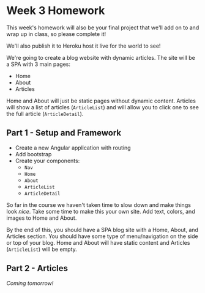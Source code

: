# Week 3 Homework

This week's homework will also be your final project that we'll add on to and wrap up in class, so please complete it!

We'll also publish it to Heroku host it live for the world to see!

We're going to create a blog website with dynamic articles.  The site will be a SPA with 3 main pages:
- Home
- About
- Articles

Home and About will just be static pages without dynamic content.  Articles will show a list of articles (`ArticleList`) and will allow you to click one to see the full article (`ArticleDetail`).

## Part 1 - Setup and Framework

- Create a new Angular application with routing
- Add bootstrap
- Create your components:
	- `Nav`
	- `Home`
	- `About`
	- `ArticleList`
	- `ArticleDetail`

So far in the course we haven't taken time to slow down and make things look _nice_.
Take some time to make this your own site.  Add text, colors, and images to Home and About.

By the end of this, you should have a SPA blog site with a Home, About, and Articles section.
You should have some type of menu/navigation on the side or top of your blog. Home and About will have static content and Articles (`ArticleList`) will be empty.

## Part 2 - Articles
_Coming tomorrow!_